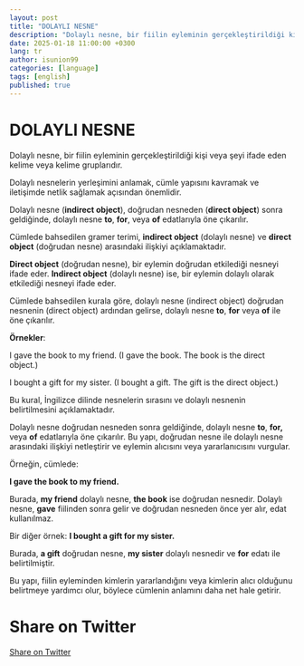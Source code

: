 ```yaml
---
layout: post
title: "DOLAYLI NESNE"
description: "Dolaylı nesne, bir fiilin eyleminin gerçekleştirildiği kişi veya şeyi ifade eden kelime veya kelime gruplarıdır."
date: 2025-01-18 11:00:00 +0300
lang: tr
author: isunion99
categories: [language]
tags: [english]
published: true
---
```



DOLAYLI NESNE
====== 


Dolaylı nesne, bir fiilin eyleminin gerçekleştirildiği kişi veya şeyi ifade eden kelime veya kelime gruplarıdır. 

Dolaylı nesnelerin yerleşimini anlamak, cümle yapısını kavramak ve iletişimde netlik sağlamak açısından önemlidir.


Dolaylı nesne (**indirect object**), doğrudan nesneden (**direct object**) sonra geldiğinde, dolaylı nesne **to**, **for**, veya **of** edatlarıyla öne çıkarılır. 

Cümlede bahsedilen gramer terimi, **indirect object** (dolaylı nesne) ve **direct object** (doğrudan nesne) arasındaki ilişkiyi açıklamaktadır.

**Direct object** (doğrudan nesne), bir eylemin doğrudan etkilediği nesneyi ifade eder. **Indirect object** (dolaylı nesne) ise, bir eylemin dolaylı olarak etkilediği nesneyi ifade eder.

Cümlede bahsedilen kurala göre, dolaylı nesne (indirect object) doğrudan nesnenin (direct object) ardından gelirse, dolaylı nesne **to**, **for** veya **of** ile öne çıkarılır.

**Örnekler**:

I gave the book to my friend. (I gave the book. The book is the direct object.)

I bought a gift for my sister. (I bought a gift. The gift is the direct object.)

Bu kural, İngilizce dilinde nesnelerin sırasını ve dolaylı nesnenin belirtilmesini açıklamaktadır.


Dolaylı nesne doğrudan nesneden sonra geldiğinde, dolaylı nesne **to**, **for,** veya **of** edatlarıyla öne çıkarılır. Bu yapı, doğrudan nesne ile dolaylı nesne arasındaki ilişkiyi netleştirir ve eylemin alıcısını veya yararlanıcısını vurgular.


Örneğin, cümlede:

**I gave the book to my friend.**

Burada, **my friend** dolaylı nesne, **the book** ise doğrudan nesnedir. Dolaylı nesne, **gave** fiilinden sonra gelir ve doğrudan nesneden önce yer alır, edat kullanılmaz.

Bir diğer örnek: **I bought a gift for my sister.**


Burada, **a gift** doğrudan nesne, **my sister** dolaylı nesnedir ve **for** edatı ile belirtilmiştir.

Bu yapı, fiilin eyleminden kimlerin yararlandığını veya kimlerin alıcı olduğunu belirtmeye yardımcı olur, böylece cümlenin anlamını daha net hale getirir.

<h1>Share on Twitter</h1>
<a href="https://twitter.com/intent/tweet?text={{ page.description | url_encode }}&url={{ site.url }}{{ page.url }}" target="_blank">Share on Twitter</a>




<script data-goatcounter="https://gg123.goatcounter.com/count"
    async src="//gc.zgo.at/count.js"></script>
